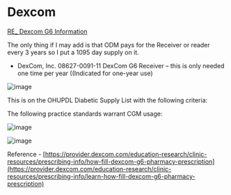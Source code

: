 # Dexcom

[RE_ Dexcom G6 Information](https://mygainwell-my.sharepoint.com/:u:/r/personal/christopher_nguyen_gainwelltechnologies_com/Documents/Evergreen/Emails/RE_%20Dexcom%20G6%20Information.msg?csf=1&web=1&e=jDxm15)

The only thing if I may add is that ODM pays for the Receiver or reader every 3 years so I put a 1095 day supply on it.
 
- DexCom, Inc. 08627-0091-11 DexCom G6 Receiver – this is only needed one time per year ((Indicated for one-year use)


![image](https://user-images.githubusercontent.com/122046056/227094123-aef93b4a-d125-4c62-84f7-583f1f619414.png)

This is on the OHUPDL Diabetic Supply List with the following criteria:
 
The following practice standards warrant CGM usage:
 
![image](https://user-images.githubusercontent.com/122046056/227094150-03e4087f-4918-4747-9990-98a3cc8c615f.png)

![image](https://user-images.githubusercontent.com/122046056/227094981-802039c6-2d10-4331-8e81-48bd50d14038.png)

Reference - [https://provider.dexcom.com/education-research/clinic-resources/prescribing-info/how-fill-dexcom-g6-pharmacy-prescription](https://provider.dexcom.com/education-research/clinic-resources/prescribing-info/learn-how-fill-dexcom-g6-pharmacy-prescription)
